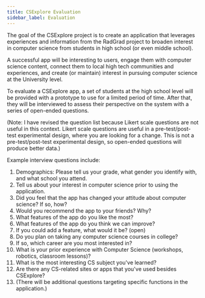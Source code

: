 ```yaml
---
title: CSExplore Evaluation
sidebar_label: Evaluation
---
```


The goal of the CSExplore project is to create an application that leverages experiences and information from the RadGrad project to broaden interest in computer science from students in high school (or even middle school).

A successful app will be interesting to users, engage them with computer science content, connect them to local high tech communities and experiences, and create (or maintain) interest in pursuing computer science at the University level.

To evaluate a CSExplore app, a set of students at the high school level will be provided with a prototype to use for a limited period of time. After that, they will be interviewed to assess their perspective on the system with a series of open-ended questions.

(Note: I have revised the question list because Likert scale questions are not useful in this context. Likert scale questions are useful in a pre-test/post-test experimental design, where you are looking for a change. This is not a pre-test/post-test experimental design, so open-ended questions will produce better data.)

Example interview questions include:

  1. Demographics: Please tell us your grade, what gender you identify with, and what school you attend.
  1. Tell us about your interest in computer science prior to using the application.
  2. Did you feel that the app has changed your attitude about computer science? If so, how?
  5. Would you recommend the app to your friends? Why?
  6. What features of the app do you like the most?
  7. What features of the app do you think we can improve?
  8. If you could add a feature, what would it be? (open)
  12. Do you plan on taking any computer science courses in college?
  13. If so, which career are you most interested in?
  14. What is your prior experience with Computer Science (workshops, robotics, classroom lessons)?
  15. What is the most interesting CS subject you've learned?
  16. Are there any CS-related sites or apps that you've used besides CSExplore?
  17. (There will be additional questions targeting specific functions in the application.)